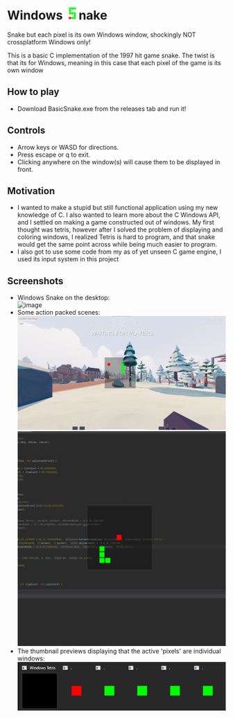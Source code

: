 # Windows <img src="https://raw.githubusercontent.com/TobinCavanaugh/WindowsSnake/master/newico.png" width="30" />nake



Snake but each pixel is its own Windows window, shockingly NOT crossplatform
Windows only!

This is a basic C implementation of the 1997 hit game snake. The twist is that its for Windows, meaning in this case that each pixel of the game is its own window

## How to play
- Download BasicSnake.exe from the releases tab and run it!

## Controls
- Arrow keys or WASD for directions.
- Press escape or q to exit.
- Clicking anywhere on the window(s) will cause them to be displayed in front.

## Motivation
- I wanted to make a stupid but still functional application using my new knowledge of C. I also wanted to learn more about the C Windows API, and I settled on making a game constructed out of windows. My first thought was tetris, however after I solved the problem of displaying and coloring windows, I realized Tetris is hard to program, and that snake would get the same point across while being much easier to program.
- I also got to use some code from my as of yet unseen C game engine, I used its input system in this project

## Screenshots
- Windows Snake on the desktop:  
![image](https://github.com/TobinCavanaugh/WindowsSnake/raw/master/desktop.png)  
- Some action packed scenes:  
![image](https://raw.githubusercontent.com/TobinCavanaugh/WindowsSnake/master/tabgimage.png)
![image](https://raw.githubusercontent.com/TobinCavanaugh/WindowsSnake/master/codeimage.png)  
- The thumbnail previews displaying that the active 'pixels' are individual windows:  
![image](https://raw.githubusercontent.com/TobinCavanaugh/WindowsSnake/master/thumbnails.png)
